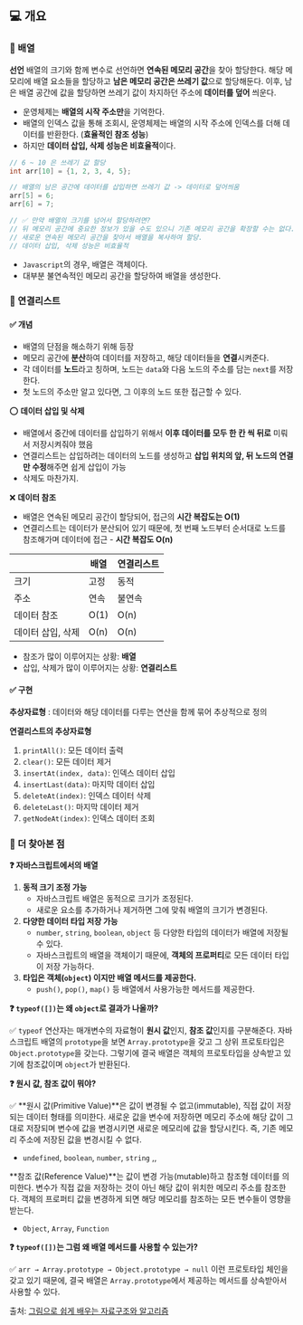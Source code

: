 ## 💻 개요

### 📌 배열

**선언**
배열의 크기와 함께 변수로 선언하면 **연속된 메모리 공간**을 찾아 할당한다. 해당 메모리에 배열 요소들을 할당하고 **남은 메모리 공간은 쓰레기 값**으로 할당해둔다. 이후, 남은 배열 공간에 값을 할당하면 쓰레기 값이 차지하던 주소에 **데이터를 덮어** 씌운다.

-   운영체제는 **배열의 시작 주소만**을 기억한다.
-   배열의 인덱스 값을 통해 조회시, 운영체제는 배열의 시작 주소에 인덱스를 더해 데이터를 반환한다. (**효율적인 참조 성능**)
-   하지만 **데이터 삽입, 삭제 성능은 비효율적**이다.

```c
// 6 ~ 10 은 쓰레기 값 할당
int arr[10] = {1, 2, 3, 4, 5};

// 배열의 남은 공간에 데이터를 삽입하면 쓰레기 값 -> 데이터로 덮어씌움
arr[5] = 6;
arr[6] = 7;

// ✅ 만약 배열의 크기를 넘어서 할당하려면?
// 뒤 메모리 공간에 중요한 정보가 있을 수도 있으니 기존 메모리 공간을 확장할 수는 없다.
// 새로운 연속된 메모리 공간을 찾아서 배열을 복사하여 할당.
// 데이터 삽입, 삭제 성능은 비효율적
```

-   `Javascript`의 경우, 배열은 객체이다.
-   대부분 불연속적인 메모리 공간을 할당하여 배열을 생성한다.

### 📌 연결리스트

#### ✅ 개념

-   배열의 단점을 해소하기 위해 등장
-   메모리 공간에 **분산**하여 데이터를 저장하고, 해당 데이터들을 **연결**시켜준다.
-   각 데이터를 **노드**라고 칭하며, 노드는 `data`와 다음 노드의 주소를 담는 `next`를 저장한다.
-   첫 노드의 주소만 알고 있다면, 그 이후의 노드 또한 접근할 수 있다.

⭕️ **데이터 삽입 및 삭제**

-   배열에서 중간에 데이터를 삽입하기 위해서 **이후 데이터를 모두 한 칸 씩 뒤로** 미뤄서 저장시켜줘야 했음
-   연결리스트는 삽입하려는 데이터의 노드를 생성하고 **삽입 위치의 앞, 뒤 노드의 연결만 수정**해주면 쉽게 삽입이 가능
-   삭제도 마찬가지.

❌ **데이터 참조**

-   배열은 연속된 메모리 공간이 할당되어, 접근의 **시간 복잡도는 O(1)**
-   연결리스트는 데이터가 분산되어 있기 때문에, 첫 번째 노드부터 순서대로 노드를 참조해가며 데이터에 접근 - **시간 복잡도 O(n)**

|                   | 배열 | 연결리스트 |
| ----------------- | ---- | ---------- |
| 크기              | 고정 | 동적       |
| 주소              | 연속 | 불연속     |
| 데이터 참조       | O(1) | O(n)       |
| 데이터 삽입, 삭제 | O(n) | O(n)       |

-   참조가 많이 이루어지는 상황: **배열**
-   삽입, 삭제가 많이 이루어지는 상황: **연결리스트**

#### ✅ 구현

**추상자료형** : 데이터와 해당 데이터를 다루는 연산을 함께 묶어 추상적으로 정의

**연결리스트의 추상자료형**

1. `printAll()`: 모든 데이터 출력
2. `clear()`: 모든 데이터 제거
3. `insertAt(index, data)`: 인덱스 데이터 삽입
4. `insertLast(data)`: 마지막 데이터 삽입
5. `deleteAt(index)`: 인덱스 데이터 삭제
6. `deleteLast()`: 마지막 데이터 제거
7. `getNodeAt(index)`: 인덱스 데이터 조회

### 📌 더 찾아본 점

**❓ 자바스크립트에서의 배열**

1. **동적 크기 조정 가능**
    - 자바스크립트 배열은 동적으로 크기가 조정된다.
    - 새로운 요소를 추가하거나 제거하면 그에 맞춰 배열의 크기가 변경된다.
2. **다양한 데이터 타입 저장 가능**
    - `number`, `string`, `boolean`, `object` 등 다양한 타입의 데이터가 배열에 저장될 수 있다.
    - 자바스크립트의 배열을 객체이기 때문에, **객체의 프로퍼티**로 모든 데이터 타입이 저장 가능하다.
3. **타입은 객체(`object`) 이지만 배열 메서드를 제공한다.**
    - `push()`, `pop()`, `map()` 등 배열에서 사용가능한 메서드를 제공한다.

**❓ `typeof([])`는 왜 `object`로 결과가 나올까?**

✅ `typeof` 연산자는 매개변수의 자료형이 **원시 값**인지, **참조 값**인지를 구분해준다. 자바스크립트 배열의 `prototype`을 보면 `Array.prototype`을 갖고 그 상위 프로토타입은 `Object.prototype`을 갖는다. 그렇기에 결국 배열은 객체의 프로토타입을 상속받고 있기에 참조값이며 `object`가 반환된다.

**❓ 원시 값, 참조 값이 뭐야?**

✅ **원시 값(Primitive Value)**은 값이 변경될 수 없고(immutable), 직접 값이 저장되는 데이터 형태를 의미한다. 새로운 값을 변수에 저장하면 메모리 주소에 해당 값이 그대로 저장되며 변수에 값을 변경시키면 새로운 메모리에 값을 할당시킨다. 즉, 기존 메모리 주소에 저장된 값을 변경시킬 수 없다.

-   `undefined`, `boolean`, `number`, `string` ,,

**참조 값(Reference Value)**는 값이 변경 가능(mutable)하고 참조형 데이터를 의미한다. 변수가 직접 값을 저장하는 것이 아닌 해당 값이 위치한 메모리 주소를 참조한다. 객체의 프로퍼티 값을 변경하게 되면 해당 메모리를 참조하는 모든 변수들이 영향을 받는다.

-   `Object`, `Array`, `Function`

**❓ `typeof([])`는 그럼 왜 배열 메서드를 사용할 수 있는가?**

✅ `arr → Array.prototype → Object.prototype → null` 이런 프로토타입 체인을 갖고 있기 때문에, 결국 배열은 `Array.prototype`에서 제공하는 메서드를 상속받아서 사용할 수 있다.

출처: [그림으로 쉽게 배우는 자료구조와 알고리즘](https://www.inflearn.com/course/%EC%9E%90%EB%A3%8C%EA%B5%AC%EC%A1%B0-%EC%95%8C%EA%B3%A0%EB%A6%AC%EC%A6%98-%EA%B8%B0%EB%B3%B8/dashboard)

